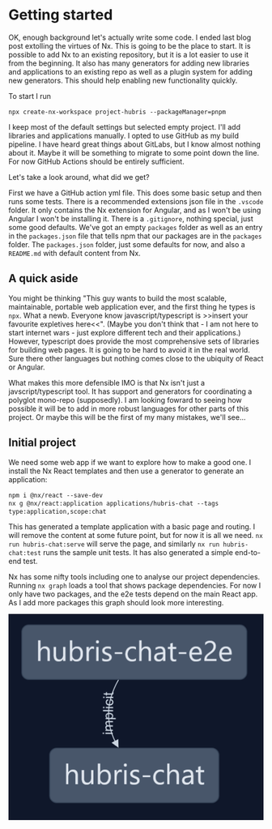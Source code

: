 # Getting started

OK, enough background let's actually write some code. I ended last blog post extolling the virtues of Nx. This is going to be the place to start. It is possible to add Nx to an existing repository, but it is a lot easier to use it from the beginning. It also has many generators for adding new libraries and applications to an existing repo as well as a plugin system for adding new generators. This should help enabling new functionality quickly.

To start I run

```
npx create-nx-workspace project-hubris --packageManager=pnpm
```

I keep most of the default settings but selected empty project. I'll add libraries and applications manually. I opted to use GitHub as my build pipeline. I have heard great things about GitLabs, but I know almost nothing about it. Maybe it will be something to migrate to some point down the line. For now GitHub Actions should be entirely sufficient.

Let's take a look around, what did we get?

First we have a GitHub action yml file. This does some basic setup and then runs some tests. There is a recommended extensions json file in the `.vscode` folder. It only contains the Nx extension for Angular, and as I won't be using Angular I won't be installing it. There is a `.gitignore`, nothing special, just some good defaults. We've got an empty `packages` folder as well as an entry in the `packages.json` file that tells npm that our packages are in the `packages` folder. The `packages.json` folder, just some defaults for now, and also a `README.md` with default content from Nx.

## A quick aside

You might be thinking "This guy wants to build the most scalable, maintainable, portable web application ever, and the first thing he types is `npx`. What a newb. Everyone know javascript/typescript is >>insert your favourite expletives here<<". (Maybe you don't think that - I am not here to start internet wars - just explore different tech and their applications.) However, typescript does provide the most comprehensive sets of libraries for building web pages. It is going to be hard to avoid it in the real world. Sure there other languages but nothing comes close to the ubiquity of React or Angular.

What makes this more defensible IMO is that Nx isn't just a javscript/typescript tool. It has support and generators for coordinating a polyglot mono-repo (supposedly). I am looking fowrard to seeing how possible it will be to add in more robust languages for other parts of this project. Or maybe this will be the first of my many mistakes, we'll see...

## Initial project

We need some web app if we want to explore how to make a good one. I install the Nx React templates and then use a generator to generate an application:

```
npm i @nx/react --save-dev
nx g @nx/react:application applications/hubris-chat --tags type:application,scope:chat
```

This has generated a template application with a basic page and routing. I will remove the content at some future point, but for now it is all we need. `nx run hubris-chat:serve` will serve the page, and similarly `nx run hubris-chat:test` runs the sample unit tests. It has also generated a simple end-to-end test.

Nx has some nifty tools including one to analyse our project dependencies. Running `nx graph` loads a tool that shows package dependencies. For now I only have two packages, and the e2e tests depend on the main React app. As I add more packages this graph should look more interesting.

![Nx Graph](./images/02-nxGraph.png)
